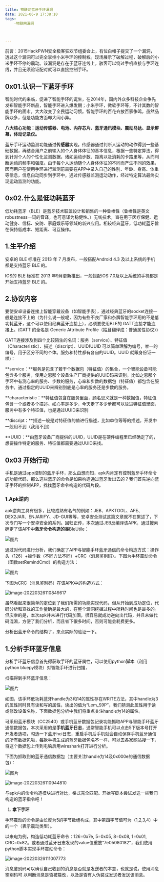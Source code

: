 ```yaml
---
title: 物联网蓝牙手环漏洞
date: 2021-06-9 17:38:10
tags:
	-物联网漏洞
	


---
```


<!--more-->

前言：2015HackPWN安全极客狂欢节组委会上，有位白帽子提交了一个漏洞，透过这个漏洞可以完全掌控小米手环的控制权。现场展示了破解过程，破解后的小米手环不停的震动。该漏洞是存在于蓝牙连线上，骇客可以绕过手机直接与手环连线，并且无须验证配对就可以直接控制手环。

## 0x01.**认识一下蓝牙手环**

智能时代的来临，促进了智能手环的诞生，在2014年，国内外众多科技企业争先发布智能手环新品，智能手环进入爆发期；小米手环，微软手环等，不计其数的智能手环的面市，大大改变了全民运动习惯。智能手环的百花齐放百家争鸣，虽然品牌众多，但是功能方面却大同小异。

**八大核心功能：运动传感器、电池、内存芯片、蓝牙通讯模块、震动马达、显示屏幕，体动记录仪。**

蓝牙手环运动监测功能通过**传感器**实现。传感器通过判断人运动的动作得到一些基础数据，再结合用户之前输入的个人身体体征的基本信息，根据一些特定算法，得到针对个人的个性化监测数据，诸如运动步数、距离以及消耗的卡路里等，从而判断运动的频率和强度。由于每个人运动随个人身体体征的不同而产生不同的效果，因而用户在使用手环进行监测前需要在APP中录入自己的性别、年龄、身高、体重等信息，信息自动同步到手环中，通过传感器监测运动动作，经过特定算法最终实现运动监测的功能。

## 0x02.**什么是低功耗蓝牙**

低功耗蓝牙（BLE）是蓝牙技术联盟设计和销售的一种鲁棒性（鲁棒性是英文robustness一词的音译，也可意译为稳健性。）无线技术，旨在用于医疗保健、运动健身、信标、安防、家庭娱乐等领域的新兴应用。相较经典蓝牙，低功耗蓝牙旨在保持低成本、短距离、可互操作。

## 1.生平介绍

安卓的 BLE 标准在 2013 年 7 月发布，一般搭配Android 4.3 及以上系统的手机都是支持蓝牙 BLE 的。

IOS的 BLE 标准在 2013 年9月更新推出，一般搭配IOS 7.0及以上系统的手机都是开始支持蓝牙 BLE 的。

## 2.协议内容

要使安卓设备连接上智能穿戴设备（如智能手表），通过经典蓝牙的socket连接一般是连接不上的（为什么说一般呢，因为有些不良厂家和杂牌智能手环用的不是低功耗蓝牙，这个可以使用经典蓝牙连接上），必须要使用BLE的 GATT连接才能连接上。(GATT 的全名是 Generic Attribute Profile（姑且翻译成：普通属性协议）)

GATT连接涉及到四个比较陌生的名词：服务（service）、特征值（Characteristic）、描述（discript）、UUID(UUID 可以简单理解为编号，唯一的编号，用于区分不同的个体。服务和特性都有各自的UUID。UUID 就跟身份证一样)：

**service：**服务是包含了若干个数据包（特征值）的集合，一个智能设备可能包含多个服务，使用之恩那个设备生产厂商提供的UUID码来识别。比如之恩那个手环中有测心率的服务、步数的服务，心率和步数的数据包（特征值）都包含在服务中，通过指定的UUID来辨别到底是心率的服务还是步数的服务。

**characteristic：**特征值包含在服务里面，顾名思义就是一种数据值，特征值包含一个或者多个描述。如心率是多少，今天走了多少步都可以放进特征值里面，服务中有多个特征值，也是通过UUID来识别

**discript：**描述一般是对特征值的值进行描述，比如单位等等的描述，开发中一般用不到（我用不到）

**UUID：**由蓝牙设备厂商提供的UUID，UUID是在硬件编程里已经确定了的，想要操作特定的服务、特征值都需要通过UUID来找。

## **0x03 开始行动**

手机是通过app控制的蓝牙手环，那么由想而知，apk内肯定有控制蓝牙手环命令的功能代码，那么这些蓝牙的命令是如果构造通过蓝牙发出去的？我们首先逆向蓝牙手环的控制APP，找找蓝牙命令构造的代码片段。

### **1.Apk逆向**

apk逆向工具有很多，比较成熟有名气的例如：JEB、APKTOOL、AFE、DEX2JAR、ENJARIFY、JD-GUI等等，安卓安全测试这篇文章就不在累述了，下次专门写一个安卓安全的系列。回归正传，本次通过JEB反编译该APK，通过搜索确定了该APP中**蓝牙命令构造的类**BleUtile：

![图片](https://gitee.com/Rudesa/image/raw/master/img/20210609193424.webp)

通过对代码进行分析，我们确定了APP与智能手环蓝牙通信的命令构造方式：操作头（126）+操作数（不同方法不同）+CRC（消息鉴别码）。下图为手环震动命令（函数setRemindCmd）的构造方法：

![图片](https://gitee.com/Rudesa/image/raw/master/img/20210609193516.webp)

下图为CRC（消息鉴别码）在该APK中的构造方式：

![image-20220326110849617](https://s2.loli.net/2022/03/26/zHq4novZWAixIS6.png)

虽然看起来很简单的定位到了我们所需的功能实现代码，但从开始到成功定位，代码分析和查找的工作量确是最大的，在整个漏洞挖掘过程中所耗时间也是最多的。但庆幸的是，本次apk并未进行代码加固，很容易就成功逆向出代码，并且未做代码混淆，方便了我们分析，而且省下很多时间，否则可能会耗费更多。

分析出蓝牙命令的结构了，来点实际的验证一下。

## 1.**分析手环蓝牙信息**

分析手环蓝牙信息首先得获取手环的蓝牙属性，可以使用python脚本（利用python bluepy模块）对智能手环进行扫描，

扫描得到手环蓝牙信息：

![图片](https://gitee.com/Rudesa/image/raw/master/img/20210609193825.webp)

如图，该手环低功耗蓝牙handle为3和14的属性存在WRITE方法，其中handle为3的属性同时具有读和写的属性，读出的值为“Lem_S9P”，我们猜测此属性用于读或修改设备名称，下面数据包分析中我们将重点关注handle为14的属性。

可采用蓝牙模块（CC2540）或手机蓝牙数据包记录功能抓取APP与智能手环蓝牙通信数据包，本次采用的是**手机蓝牙日志**，通常智能手机可以点击5下版本号打开开发者选项，勾选一下蓝牙hci日志，重启手机后手机就会自动保存手机蓝牙通信的所有数据包啦，每款手机生成的蓝牙数据包名不一样，可以去各家网站搜一下，将这个数据包上传到电脑后用wireshark打开进行分析。

下面为抓取到的蓝牙通信数据包（主要关注handle为14及0x000e的通信数据包）：

![图片](https://gitee.com/Rudesa/image/raw/master/img/20210609193557.webp)

![image-20220326110944810](https://s2.loli.net/2022/03/26/w9tsq6jT2So1AH8.png)

与apk内的命令构造模块进行对比，格式完全匹配。开始写脚本尝试发送一些我们构造的蓝牙指令吧！

1. **拿下手环**

手环震动的命令是由长度为5的字节数组构成，其中第四字节值可为（1,2,3,4）中的一个（表示震动类型）。

以来电为例，构造低功耗蓝牙命令：126=0x7e, 5=0x05, 8=0x08, 1=0x01, CRC=0x82。或者通过蓝牙日志发现的value值重放“7e05080182”，我们使用python脚本实现手环震动命令：

![image-20220326111007773](https://s2.loli.net/2022/03/26/rI2AaitdP5JXTHY.png)

消息鉴别码可以确认自己收到的消息是否就是发送者的本意，也就是说，使用消息鉴别码可 以判断消息是否被篡改，以及是否有人伪装成发送者发送该消息。